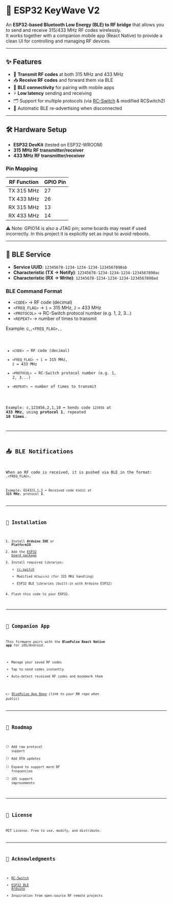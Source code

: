 # 🔵 ESP32 KeyWave V2

An **ESP32-based Bluetooth Low Energy (BLE) to RF bridge** that allows you to send and receive 315/433 MHz RF codes wirelessly.  
It works together with a companion mobile app (React Native) to provide a clean UI for controlling and managing RF devices.

---

## ✨ Features

- 📡 **Transmit RF codes** at both 315 MHz and 433 MHz
- 📥 **Receive RF codes** and forward them via BLE
- 🔗 **BLE connectivity** for pairing with mobile apps
- ⚡ **Low latency** sending and receiving
- 🗂️ Support for multiple protocols (via [RC-Switch](https://github.com/sui77/rc-switch) & modified RCSwitch2)
- 🔄 Automatic BLE re-advertising when disconnected

---

## 🛠️ Hardware Setup

- **ESP32 DevKit** (tested on ESP32-WROOM)
- **315 MHz RF transmitter/receiver**
- **433 MHz RF transmitter/receiver**

### Pin Mapping

| RF Function | GPIO Pin |
| ----------- | -------- |
| TX 315 MHz  | 27       |
| TX 433 MHz  | 26       |
| RX 315 MHz  | 13       |
| RX 433 MHz  | 14       |

⚠️ Note: GPIO14 is also a JTAG pin; some boards may reset if used incorrectly. In this project it is explicitly set as input to avoid reboots.

---

## 📡 BLE Service

- **Service UUID**: `12345678-1234-1234-1234-1234567890ab`
- **Characteristic (TX → Notify)**: `12345678-1234-1234-1234-1234567890ac`
- **Characteristic (RX → Write)**: `12345678-1234-1234-1234-1234567890ad`

### BLE Command Format

- `<CODE>` → RF code (decimal)
- `<FREQ_FLAG>` → `1` = 315 MHz, `2` = 433 MHz
- `<PROTOCOL>` → RC-Switch protocol number (e.g. 1, 2, 3...)
- `<REPEAT>` → number of times to transmit

Example:
c,<CODE>,<FREQ_FLAG>,<PROTOCOL>,<REPEAT>

- `<CODE>` → RF code (decimal)
- `<FREQ_FLAG>` → `1` = 315 MHz, `2` = 433 MHz
- `<PROTOCOL>` → RC-Switch protocol number (e.g. 1, 2, 3...)
- `<REPEAT>` → number of times to transmit

Example:
c,123456,2,1,10
➡️ Sends code `123456` at **433 MHz**, using **protocol 1**, repeated **10 times**.

---

## 📤 BLE Notifications

When an RF code is received, it is pushed via BLE in the format:
<CODE>,<FREQ_FLAG>,<PROTOCOL>

Example:
654321,1,3
➡️ Received code `654321` at **315 MHz**, protocol **3**.

---

## 🔧 Installation

1. Install **Arduino IDE** or **PlatformIO**
2. Add the [ESP32 board package](https://docs.espressif.com/projects/arduino-esp32/en/latest/installing.html)
3. Install required libraries:
   - [rc-switch](https://github.com/sui77/rc-switch)
   - Modified `RCSwitch2` (for 315 MHz handling)
   - ESP32 BLE libraries (built-in with Arduino ESP32)
4. Flash this code to your ESP32.

---

## 📱 Companion App

This firmware pairs with the **BluePulse React Native app** for iOS/Android.

- Manage your saved RF codes
- Tap to send codes instantly
- Auto-detect received RF codes and bookmark them

👉 [BluePulse App Repo](#) _(link to your RN repo when public)_

---

## 📝 Roadmap

- [ ] Add raw protocol support
- [ ] Add OTA updates
- [ ] Expand to support more RF frequencies
- [ ] iOS support improvements

---

## 📜 License

MIT License. Free to use, modify, and distribute.

---

## 🙌 Acknowledgments

- [RC-Switch](https://github.com/sui77/rc-switch)
- [ESP32 BLE Arduino](https://github.com/nkolban/ESP32_BLE_Arduino)
- Inspiration from open-source RF remote projects
